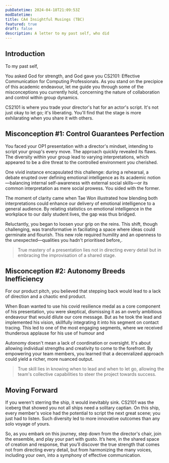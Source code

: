 ```yaml
---
pubDatetime: 2024-04-18T21:09:53Z
modDatetime:
title: CA4 Insightful Musings (TBC)
featured: true
draft: false
description: A letter to my past self, who did
---
```


## Introduction

To my past self,

You asked God for strength, and God gave you CS2101: Effective Communication for Computing Professionals. As you stand on the precipice of this academic endeavour, let me guide you through some of the misconceptions you currently hold, concerning the nature of collaboration and control within group dynamics.

CS2101 is where you trade your director's hat for an actor's script. It's not just okay to let go; it's liberating. You'll find that the stage is more exhilarating when you share it with others.

## Misconception #1: Control Guarantees Perfection

You faced your OP1 presentation with a director's mindset, intending to script your group's every move. The approach quickly revealed its flaws. The diversity within your group lead to varying interpretations, which appeared to be a dire threat to the controlled environment you cherished.

One vivid instance encapsulated this challenge: during a rehearsal, a debate erupted over defining emotional intelligence as its academic notion—balancing internal self-awareness with external social skills—or its common interpretation as mere social prowess. You sided with the former.

The moment of clarity came when Tae Won illustrated how blending both interpretations could enhance our delivery of emotional intelligence to a general audience. By relating statistics on emotional intelligence in the workplace to our daily student lives, the gap was thus bridged.

Reluctantly, you began to loosen your grip on the reins. This shift, though challenging, was transformative in faciliating a space where ideas could germinate and flourish. This new role required humility and an openness to the unexpected—qualities you hadn't prioritised before,.

> True mastery of a presentation lies not in directing every detail but in embracing the improvisation of a shared stage.

## Misconception #2: Autonomy Breeds Inefficiency

For our product pitch, you believed that stepping back would lead to a lack of direction and a chaotic end product.

When Boan wanted to use his covid resilience medal as a core component of his presentation, you were skeptical, dismissing it as an overly ambitious endeavour that would dilute our core message. But as he took the lead and implemented his vision, skillfully integrating it into his segment on contact tracing. This led to one of the most engaging segments, where we received thunderous applause for his use of humour and

Autonomy doesn't mean a lack of coordination or oversight. It's about allowing individual strengths and creativity to come to the forefront. By empowering your team members, you learned that a decenralized approach could yield a richer, more nuanced output.

> True skill lies in knowing when to lead and when to let go, allowing the team's collective capabilities to steer the project towards success.

## Moving Forward

If you weren't sterring the ship, it would inevitably sink. CS2101 was the iceberg that showed you not all ships need a solitary captian. On this ship, every member's voice had the potential to script the next great scene; you just had to listen. Such diversity led to more innovative outcomes than any solo voyage of yours.

So, as you embark on this journey, step down from the director's chair, join the ensemble, and play your part with gusto. It’s here, in the shared space of creation and response, that you’ll discover the true strength that comes not from directing every detail, but from harmonizing the many voices, including your own, into a symphony of effective communication.
